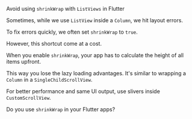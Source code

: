 Avoid using `shrinkWrap` with `ListViews` in Flutter

Sometimes, while we use `ListView` inside a `Column`, we hit layout errors.

To fix errors quickly, we often set `shrinkWrap` to `true`.

However, this shortcut come at a cost.


When you enable `shrinkWrap`, your app has to calculate the height of all items upfront.

This way you lose the lazy loading advantages. It's similar to wrapping a `Column` in a `SingleChildScrollView`.

For better performance and same UI output, use slivers inside `CustomScrollView`.


Do you use `shrinkWrap` in your Flutter apps?